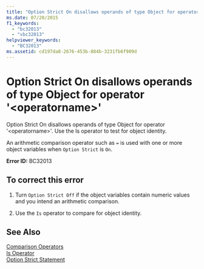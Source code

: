 ```yaml
---
title: "Option Strict On disallows operands of type Object for operator &#39;&lt;operatorname&gt;&#39;"
ms.date: 07/20/2015
f1_keywords: 
  - "bc32013"
  - "vbc32013"
helpviewer_keywords: 
  - "BC32013"
ms.assetid: cd197da8-2676-453b-884b-3231fb6f909d
---
```

# Option Strict On disallows operands of type Object for operator &#39;&lt;operatorname&gt;&#39;
Option Strict On disallows operands of type Object for operator '\<operatorname>'. Use the Is operator to test for object identity.  
  
 An arithmetic comparison operator such as `=` is used with one or more object variables when `Option Strict` is `On`.  
  
 **Error ID:** BC32013  
  
## To correct this error  
  
1. Turn `Option Strict Off` if the object variables contain numeric values and you intend an arithmetic comparison.  
  
2. Use the `Is` operator to compare for object identity.  
  
## See Also  
 [Comparison Operators](../../visual-basic/language-reference/operators/comparison-operators.md)  
 [Is Operator](../../visual-basic/language-reference/operators/is-operator.md)  
 [Option Strict Statement](../../visual-basic/language-reference/statements/option-strict-statement.md)
